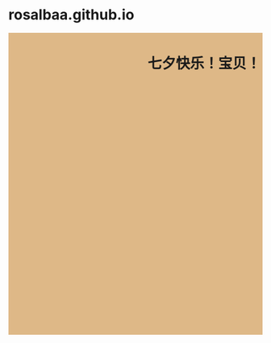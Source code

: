 # rosalbaa.github.io
<marquee bgcolor="burlywood" loop="10000" behavior="alternate" scrollamount="10" height="600px" >
		<h1>七夕快乐！宝贝！<h1>
		</marquee>
